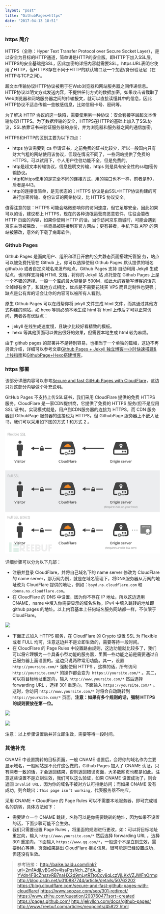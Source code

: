 ```yaml
---
layout: "post"
title: "GithubPages+https"
date: "2017-04-13 18:51"
---
```


### https 简介

HTTPS（全称：Hyper Text Transfer Protocol over Secure Socket Layer），是以安全为目标的HTTP通道，简单讲是HTTP的安全版。即HTTP下加入SSL层，HTTPS的安全基础是SSL，因此加密的详细内容就需要SSL。https:URL表明它使用了HTTP，但HTTPS存在不同于HTTP的默认端口及一个加密/身份验证层（在HTTP与TCP之间）。

超文本传输协议HTTP协议被用于在Web浏览器和网站服务器之间传递信息。HTTP协议以明文方式发送内容，不提供任何方式的数据加密，如果攻击者截取了Web浏览器和网站服务器之间的传输报文，就可以直接读懂其中的信息，因此HTTP协议不适合传输一些敏感信息，比如信用卡号、密码等。

为了解决 HTTP 协议的这一缺陷，需要使用另一种协议：安全套接字层超文本传输协议HTTPS。为了数据传输的安全，HTTPS在HTTP的基础上加入了SSL协议，SSL依靠证书来验证服务器的身份，并为浏览器和服务器之间的通信加密。

HTTPS和HTTP的区别主要为以下四点：
- https 协议需要到 ca 申请证书，之前免费的证书比较少，所以一般国内只有财大气粗的网站使用该协议，但现在情况不同了，一些网站提供了免费的 HTTPS，可以试用下，个人用户往往功能不全，但是免费的。
- http是超文本传输协议，信息是明文传输，https 则是具有安全性的ssl加密传输协议。
- http和https使用的是完全不同的连接方式，用的端口也不一样，前者是80，后者是443。
- http的连接很简单，是无状态的；HTTPS 协议是由SSL+HTTP协议构建的可进行加密传输、身份认证的网络协议，比 HTTPS 协议安全。

值得注意的是：HTTPS 可能会略微影响你的访问速度，但它足够安全，因此如果可以的话，建议都上 HTTPS，现在的各种流氓运营商恶意软件，往往会篡改 HTTP 页面的内容，如果你使用 HTTP 的话，当你访问京东商城时，可能会遇到京东主页被篡改，一些商品被链接到非官方网站；更有甚者，手机下载 APP 的网站被篡改，意外的下载了病毒软件。

### Github Pages

Github Pages 是面向用户、组织和项目开放的公共静态页面搭建托管服 务，站点可以被免费托管在 Github 上，你可以选择使用 Github Pages 默认提供的域名 github.io 或者自定义域名来发布站点。Github Pages 支持 自动利用 Jekyll 生成站点，也同样支持纯 HTML 文档，将你的 Jekyll 站 点托管在 Github Pages 上是一个不错的选择。一般一个库的最大容量是 500M，如此大的容量写博客的话完全绰绰有余了，和其他方式相比，优点是不需要花钱买 VPS 而且定制性也更强；缺点是公有库的话会让你的内容可以被所有人看到。

原生 Github Pages 可以在线帮你将 jekyll 文件生成 html 文件，而其通过其他方式构建的网站，如 hexo 等则必须本地生成 html 将 html 上传后才可以正常访问，两者各有优缺点：
- jekyll 在线生成速度慢，且缺少比较好看精致的模板。
- hexo 等其他页面可以做出很好的效果，但需要本地生成 html 较为麻烦。

由于 github pages 的部署并不是特别容易，也相当于一个单独的篇幅，这边不再另做介绍，详细可以参考文章[Github Pages + Jekyll 独立博客一小时快速搭建&上线指南](http://playingfingers.com/2016/03/26/build-a-blog/)和[GithubPage+Hexo搭建博客](https://noparkinghere.top/2016/12/14/2016/2016-12-14-GithubPage+Hexo%E6%90%AD%E5%BB%BA%E5%8D%9A%E5%AE%A2/)。

### https 部署

该部分详细内容可以参考[Secure and fast GitHub Pages with CloudFlare](https://blog.cloudflare.com/secure-and-fast-github-pages-with-cloudflare/)，这边只对这部分内容做个补充说明。

GitHub Pages 不支持上传SSL证书，我们采用 CloudFlare 提供的免费 HTTPS 服务。CloudFlare 是一家CDN提供商，它提供了免费的 HTTPS 服务(但不是应用 SSL 证书)。实现模式就是，用户到CDN服务器的连接为 HTTPS，而 CDN 服务器到 GithubPage 服务器的连接也为 HTTPS，但 GithubPage 服务器上不嵌入证书，我们可以采用如下图的方式 1 和方式 2 。

![](https://raw.githubusercontent.com/noparkinghere/noparkinghere.github.io/master/img/2017-04-13-githubpage-https/1.png)

详细步骤可以分为以下几部：
- 注册并登录 CloudFlare，并将自己域名下的 name server 修改为 CloudFlare 的 name server，那万网为例，就是在域名管理下，将DNS服务器从万网的地址改为 CloudFlare 提供的地址，例如：`boyd.ns.cloudflare.com` 和 `donna.ns.cloudflare.com`。
- 在 CloudFlare 的 DNS 中设置，因为你不存在 IP 地址，所以这边选用 CNAME，name 中填入你需要显示的域名名称，IPv4 中填入跳转的地址即 github pages 的地址。以上内容基本上任何域名服务网站都一样，不仅限于 CloudFlare。

![](https://raw.githubusercontent.com/noparkinghere/noparkinghere.github.io/master/img/2017-04-13-githubpage-https/2.png)

- 下面正式加入 HTTPS 服务，在 CloudFlare 的 Crypto 设置 SSL 为 Flexible 或者 FULL 均可，注意这边并不是立即生效的，需要等待一段时间。
- 在 CloudFlare 的 Page Rules 中设置路由规则，这边功能就比较多了，我们可以将它理解为一个具备小型功能的服务器，里面一些功能之前是需要通过自己服务器上面设置的。这边只说两种常用功能。其一，设置 `http://yoursite.com/*` 强制使用 HTTPS ，这样的话，所有访问 `http://yoursite.com/*` 的操作都会变为` https://yoursite.com/*` 。其二，可以将目标地址重定向，输入 `http://www.yoursite.com/*` 然后选择 forwarding URL ，选择 301 重定向，下面输入 `https://yoursite.com/*` 。这时，你访问 `http://www.yoursite.com/*` 时将会自动跳转到 `https://yoursite.com/*` 页面。**注意：如果有多个规则的话，强制 HTTPS 的规则要放在第一位。**


![](https://raw.githubusercontent.com/noparkinghere/noparkinghere.github.io/master/img/2017-04-13-githubpage-https/4.png)


![](https://raw.githubusercontent.com/noparkinghere/noparkinghere.github.io/master/img/2017-04-13-githubpage-https/5.png)

注意：以上步骤设置后并非立即生效，需要等待一段时间。

### 其他补充

CNAME 中设置跳转的目标页面，一般 CNAME 设置后，会将你的域名作为主要显示域名，一般网站是不允许这么做的，Github Pages 加入了 CNAME 认证，只有两者一致的话，才会返回结果，否则返回错误页面，大多数网页也都是如此。注意这些设置不是立刻生效，我们可以这么验证，如果 CNAME 设置成功了，则会返回 `Invalid URL`，因为你的域名不被对方认可拒绝访问；而如果 CNAME 没有成功，则会跳出：`This page isn’t working`，代表服务器不响应。

采用 CNAME + CloudFlare 的 Page Rules 可以不需要本地服务器，即可完成域名的跳转，具体方法如下：
- 需要建立一个 CNAME 跳转，名称可以是你需要跳转的地址，因为如果不设置的话，下面步骤可能不会生效。
- 我们只需要设置 Page Rules ，将里面的规则进行更改，如：可以将目标地址重定向，输入 `http://www.yoursite.com/*` 然后选择 forwarding URL ，选择 301 重定向，下面输入 `https://www.qq.com/*`，一般这个不是立刻生效，需要耐心等待，页面如果跳出 CloudFlare 相关信息，很可能是已经设置成功，但还没有生效。


> 参考链接：
> http://baike.baidu.com/link?url=2m1AdjLvBGnRv4lsaPqsNch_ZFdA_jp-YVdn4FBcZhszyRB7naHX2d9mLytRTtgCcv8qLczVjLKxVZJWFnOrmq
> http://blog.csdn.net/u010887744/article/details/50762202
> https://blog.cloudflare.com/secure-and-fast-github-pages-with-cloudflare/
> https://www.seozac.com/seo/301-redirect/
> https://www.zhihu.com/question/20376047?sort=created
> https://pages.github.com/
> http://jekyllcn.com/docs/github-pages/
> http://www.freebuf.com/articles/neopoints/45822.html
